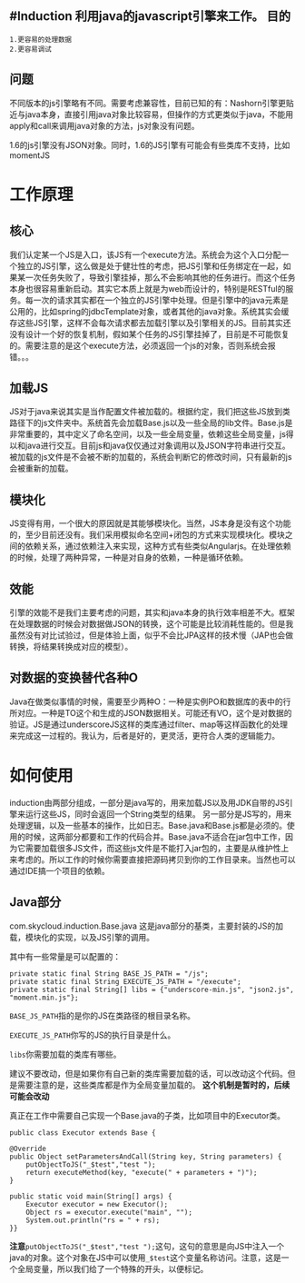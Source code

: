 #Induction
利用java的javascript引擎来工作。
目的
----
    1.更容易的处理数据
    2.更容易调试

问题
-----
不同版本的js引擎略有不同。需要考虑兼容性，目前已知的有：Nashorn引擎更贴近与java本身，直接引用java对象比较容易，但操作的方式更类似于java，不能用apply和call来调用java对象的方法，js对象没有问题。

1.6的js引擎没有JSON对象。同时，1.6的JS引擎有可能会有些类库不支持，比如momentJS


工作原理
=======

核心
-----
我们认定某一个JS是入口，该JS有一个execute方法。系统会为这个入口分配一个独立的JS引擎，这么做是处于健壮性的考虑，把JS引擎和任务绑定在一起，如果某一次任务失败了，导致引擎挂掉，那么不会影响其他的任务进行。而这个任务本身也很容易重新启动。其实它本质上就是为web而设计的，特别是RESTful的服务。每一次的请求其实都在一个独立的JS引擎中处理。但是引擎中的java元素是公用的，比如spring的jdbcTemplate对象，或者其他的java对象。系统其实会缓存这些JS引擎，这样不会每次请求都去加载引擎以及引擎相关的JS。目前其实还没有设计一个好的恢复机制，假如某个任务的JS引擎挂掉了，目前是不可能恢复的。需要注意的是这个execute方法，必须返回一个js的对象，否则系统会报错。。。

加载JS
------
JS对于java来说其实是当作配置文件被加载的。根据约定，我们把这些JS放到类路径下的js文件夹中。系统首先会加载Base.js以及一些全局的lib文件。Base.js是非常重要的，其中定义了命名空间，以及一些全局变量，依赖这些全局变量，js得以和java进行交互。目前js和java仅仅通过对象调用以及JSON字符串进行交互。被加载的js文件是不会被不断的加载的，系统会判断它的修改时间，只有最新的js会被重新的加载。

模块化
-----
JS变得有用，一个很大的原因就是其能够模块化。当然，JS本身是没有这个功能的，至少目前还没有。我们采用模拟命名空间+闭包的方式来实现模块化。模块之间的依赖关系，通过依赖注入来实现，这种方式有些类似Angularjs。在处理依赖的时候，处理了两种异常，一种是对自身的依赖，一种是循环依赖。

效能
-----
引擎的效能不是我们主要考虑的问题，其实和java本身的执行效率相差不大。框架在处理数据的时候会对数据做JSON的转换，这个可能是比较消耗性能的。但是我虽然没有对比试验过，但是体验上面，似乎不会比JPA这样的技术慢（JAP也会做转换，将结果转换成对应的模型）。

对数据的变换替代各种O
-----
Java在做类似事情的时候，需要至少两种O：一种是实例PO和数据库的表中的行所对应。一种是TO这个和生成的JSON数据相关。可能还有VO，这个是对数据的验证。JS是通过underscoreJS这样的类库通过filter、map等这样函数化的处理来完成这一过程的。我认为，后者是好的，更灵活，更符合人类的逻辑能力。

如何使用
=======
induction由两部分组成，一部分是java写的，用来加载JS以及用JDK自带的JS引擎来运行这些JS，同时会返回一个String类型的结果。
另一部分是JS写的，用来处理逻辑，以及一些基本的操作，比如日志。Base.java和Base.js都是必须的。使用的时候，这两部分都要和工作的代码合并。Base.java不适合在jar包中工作，因为它需要加载很多JS文件，而这些js文件是不能打入jar包的，主要是从维护性上来考虑的。所以工作的时候你需要直接把源码拷贝到你的工作目录来。当然也可以通过IDE搞一个项目的依赖。

Java部分
-------
com.skycloud.induction.Base.java
这是java部分的基类，主要封装的JS的加载，模块化的实现，以及JS引擎的调用。

其中有一些常量是可以配置的：

    private static final String BASE_JS_PATH = "/js";
    private static final String EXECUTE_JS_PATH = "/execute";
    private static final String[] libs = {"underscore-min.js", "json2.js", "moment.min.js"};

`BASE_JS_PATH`指的是你的JS在类路径的根目录名称。

`EXECUTE_JS_PATH`你写的JS的执行目录是什么。

`libs`你需要加载的类库有哪些。

建议不要改动，但是如果你有自己新的类库需要加载的话，可以改动这个代码。但是需要注意的是，这些类库都是作为全局变量加载的。 **这个机制是暂时的，后续可能会改动**

真正在工作中需要自己实现一个Base.java的子类，比如项目中的Executor类。

    public class Executor extends Base {

    @Override
    public Object setParametersAndCall(String key, String parameters) {
        putObjectToJS("_$test","test ");
        return executeMethod(key, "execute(" + parameters + ")");
    }

    public static void main(String[] args) {
        Executor executor = new Executor();
        Object rs = executor.execute("main", "");
        System.out.println("rs = " + rs);
    }}

**注意**`putObjectToJS("_$test","test ");`这句，这句的意思是向JS中注入一个java的对象。这个对象在JS中可以使用`_$test`这个变量名称访问。注意，这是一个全局变量，所以我们给了一个特殊的开头，以便标记。


















